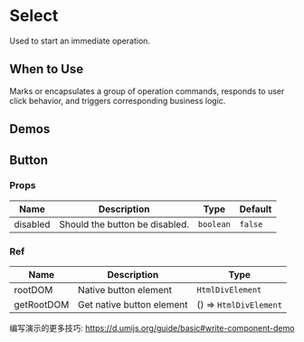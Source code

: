 # Select

Used to start an immediate operation.

## When to Use

Marks or encapsulates a group of operation commands, responds to user click behavior, and triggers corresponding business logic.

## Demos

<code src="./demos/demo1.jsx"></code>

## Button

### Props

| Name     | Description                    | Type      | Default |
| -------- | ------------------------------ | --------- | ------- |
| disabled | Should the button be disabled. | `boolean` | `false` |

### Ref

| Name       | Description               | Type                   |
| ---------- | ------------------------- | ---------------------- |
| rootDOM    | Native button element     | `HtmlDivElement`       |
| getRootDOM | Get native button element | () => `HtmlDivElement` |

编写演示的更多技巧: https://d.umijs.org/guide/basic#write-component-demo
